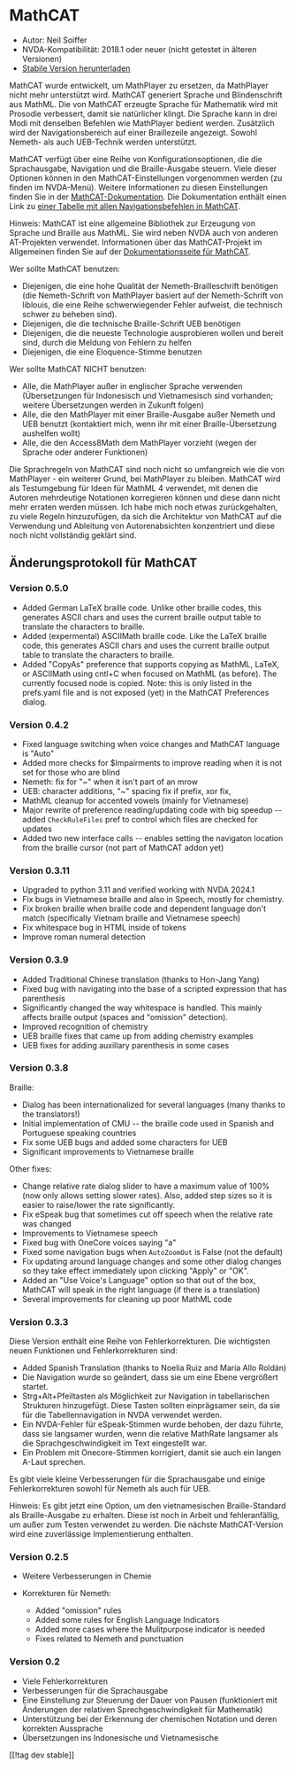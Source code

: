 # MathCAT #

* Autor: Neil Soiffer
* NVDA-Kompatibilität: 2018.1 oder neuer (nicht getestet in älteren
  Versionen)
* [Stabile Version herunterladen][1]

MathCAT wurde entwickelt, um MathPlayer zu ersetzen, da MathPlayer nicht
mehr unterstützt wird. MathCAT generiert Sprache und Blindenschrift aus
MathML. Die von MathCAT erzeugte Sprache für Mathematik wird mit Prosodie
verbessert, damit sie natürlicher klingt. Die Sprache kann in drei Modi mit
denselben Befehlen wie MathPlayer bedient werden. Zusätzlich wird der
Navigationsbereich auf einer Braillezeile angezeigt. Sowohl Nemeth- als auch
UEB-Technik werden unterstützt.

MathCAT verfügt über eine Reihe von Konfigurationsoptionen, die die
Sprachausgabe, Navigation und die Braille-Ausgabe steuern. Viele dieser
Optionen können in den MathCAT-Einstellungen vorgenommen werden (zu finden
im NVDA-Menü). Weitere Informationen zu diesen Einstellungen finden Sie in
der
[MathCAT-Dokumentation](https://nsoiffer.github.io/MathCAT/users.html). Die
Dokumentation enthält einen Link zu [einer Tabelle mit allen
Navigationsbefehlen in
MathCAT](https://nsoiffer.github.io/MathCAT/nav-commands.html).

Hinweis: MathCAT ist eine allgemeine Bibliothek zur Erzeugung von Sprache
und Braille aus MathML. Sie wird neben NVDA auch von anderen AT-Projekten
verwendet. Informationen über das MathCAT-Projekt im Allgemeinen finden Sie
auf der [Dokumentationsseite für
MathCAT](https://nsoiffer.github.io/MathCAT).


Wer sollte MathCAT benutzen:

* Diejenigen, die eine hohe Qualität der Nemeth-Brailleschrift benötigen
  (die Nemeth-Schrift von MathPlayer basiert auf der Nemeth-Schrift von
  liblouis, die eine Reihe schwerwiegender Fehler aufweist, die technisch
  schwer zu beheben sind).
* Diejenigen, die die technische Braille-Schrift UEB benötigen
* Diejenigen, die die neueste Technologie ausprobieren wollen und bereit
  sind, durch die Meldung von Fehlern zu helfen
* Diejenigen, die eine Eloquence-Stimme benutzen

Wer sollte MathCAT NICHT benutzen:

* Alle, die MathPlayer außer in englischer Sprache verwenden (Übersetzungen
  für Indonesisch und Vietnamesisch sind vorhanden; weitere Übersetzungen
  werden in Zukunft folgen)
* Alle, die den MathPlayer mit einer Braille-Ausgabe außer Nemeth und UEB
  benutzt (kontaktiert mich, wenn ihr mit einer Braille-Übersetzung
  aushelfen wollt)
* Alle, die den Access8Math dem MathPlayer vorzieht (wegen der Sprache oder
  anderer Funktionen)

Die Sprachregeln von MathCAT sind noch nicht so umfangreich wie die von
MathPlayer - ein weiterer Grund, bei MathPlayer zu bleiben. MathCAT wird als
Testumgebung für Ideen für MathML 4 verwendet, mit denen die Autoren
mehrdeutige Notationen korregieren können und diese dann nicht mehr erraten
werden müssen. Ich habe mich noch etwas zurückgehalten, zu viele Regeln
hinzuzufügen, da sich die Architektur von MathCAT auf die Verwendung und
Ableitung von Autorenabsichten konzentriert und diese noch nicht vollständig
geklärt sind.

## Änderungsprotokoll für MathCAT

### Version 0.5.0
* Added German LaTeX braille code. Unlike other braille codes, this
  generates ASCII chars and uses the current braille output table to
  translate the characters to braille.
* Added (expermental) ASCIIMath braille code. Like the LaTeX braille code,
  this generates ASCII chars and uses the current braille output table to
  translate the characters to braille.
* Added "CopyAs" preference that supports copying as MathML, LaTeX, or
  ASCIIMath using cntl+C when focused on MathML (as before). The currently
  focused node is copied. Note: this is only listed in the prefs.yaml file
  and is not exposed (yet) in the MathCAT Preferences dialog.

### Version 0.4.2
* Fixed language switching when voice changes and MathCAT language is "Auto"
* Added more checks for $Impairments to improve reading when it is not set
  for those who are blind
* Nemeth: fix for "~" when it isn't part of an mrow
* UEB: character additions, "~" spacing fix if prefix, xor fix,
* MathML cleanup for accented vowels (mainly for Vietnamese)
* Major rewrite of preference reading/updating code with big speedup --
  added `CheckRuleFiles` pref to control which files are checked for updates
* Added two new interface calls -- enables setting the navigaton location
  from the braille cursor (not part of MathCAT addon yet)

### Version 0.3.11
* Upgraded to python 3.11 and verified working with NVDA 2024.1
* Fix bugs in Vietnamese braille and also in Speech, mostly for chemistry.
* Fix broken braille when braille code and dependent language don't match
  (specifically Vietnam braille and Vietnamese speech)
* Fix whitespace bug in HTML inside of tokens
* Improve roman numeral detection

### Version 0.3.9
* Added Traditional Chinese translation (thanks to Hon-Jang Yang)
* Fixed bug with navigating into the base of a scripted expression that has
  parenthesis
* Significantly changed the way whitespace is handled. This mainly affects
  braille output (spaces and "omission" detection).
* Improved recognition of chemistry
* UEB braille fixes that came up from adding chemistry examples
* UEB fixes for adding auxillary parenthesis in some cases

### Version 0.3.8
Braille:

* Dialog has been internationalized for several languages (many thanks to
  the translators!)
* Initial implementation of CMU -- the braille code used in Spanish and
  Portuguese speaking countries
* Fix some UEB bugs and added some characters for UEB
* Significant improvements to Vietnamese braille

Other fixes:

* Change relative rate dialog slider to have a maximum value of 100% (now
  only allows setting slower rates). Also, added step sizes so it is easier
  to raise/lower the rate significantly.
* Fix eSpeak bug that sometimes cut off speech when the relative rate was
  changed
* Improvements to Vietnamese speech
* Fixed bug with OneCore voices saying "a"
* Fixed some navigation bugs when `AutoZoomOut` is False (not the default)
* Fix updating around language changes and some other dialog changes so they
  take effect immediately upon clicking "Apply" or "OK".
* Added an "Use Voice's Language" option so that out of the box, MathCAT
  will speak in the right language (if there is a translation)
* Several improvements for cleaning up poor MathML code

### Version 0.3.3
Diese Version enthält eine Reihe von Fehlerkorrekturen. Die wichtigsten
neuen Funktionen und Fehlerkorrekturen sind:

* Added Spanish Translation (thanks to Noelia Ruiz and María Allo Roldán)
* Die Navigation wurde so geändert, dass sie um eine Ebene vergrößert
  startet.
* Strg+Alt+Pfeiltasten als Möglichkeit zur Navigation in tabellarischen
  Strukturen hinzugefügt. Diese Tasten sollten einprägsamer sein, da sie für
  die Tabellennavigation in NVDA verwendet werden.
* Ein NVDA-Fehler für eSpeak-Stimmen wurde behoben, der dazu führte, dass
  sie langsamer wurden, wenn die relative MathRate langsamer als die
  Sprachgeschwindigkeit im Text eingestellt war.
* Ein Problem mit Onecore-Stimmen korrigiert, damit sie auch ein langen
  A-Laut sprechen.

Es gibt viele kleine Verbesserungen für die Sprachausgabe und einige
Fehlerkorrekturen sowohl für Nemeth als auch für UEB.

Hinweis: Es gibt jetzt eine Option, um den vietnamesischen Braille-Standard
als Braille-Ausgabe zu erhalten. Diese ist noch in Arbeit und
fehleranfällig, um außer zum Testen verwendet zu werden. Die nächste
MathCAT-Version wird eine zuverlässige Implementierung enthalten.

### Version 0.2.5
* Weitere Verbesserungen in Chemie
* Korrekturen für Nemeth:

	* Added "omission" rules
	* Added some rules for English Language Indicators
	* Added more cases where the Mulitpurpose indicator is needed
	* Fixes related to Nemeth and punctuation

### Version 0.2
* Viele Fehlerkorrekturen
* Verbesserungen für die Sprachausgabe
* Eine Einstellung zur Steuerung der Dauer von Pausen (funktioniert mit
  Änderungen der relativen Sprechgeschwindigkeit für Mathematik)
* Unterstützung bei der Erkennung der chemischen Notation und deren
  korrekten Aussprache
* Übersetzungen ins Indonesische und Vietnamesische

[[!tag dev stable]]

[1]: https://www.nvaccess.org/addonStore/legacy?file=mathcat
